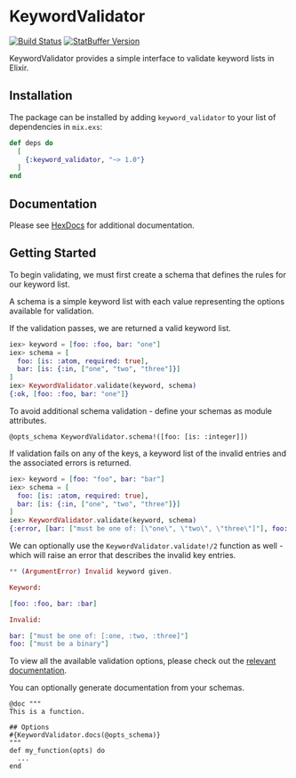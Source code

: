 # KeywordValidator

[![Build Status](https://travis-ci.org/nsweeting/keyword_validator.svg?branch=master)](https://travis-ci.org/nsweeting/keyword_validator)
[![StatBuffer Version](https://img.shields.io/hexpm/v/keyword_validator.svg)](https://hex.pm/packages/keyword_validator)

KeywordValidator provides a simple interface to validate keyword lists in Elixir.

## Installation

The package can be installed by adding `keyword_validator` to your list of dependencies in `mix.exs`:

```elixir
def deps do
  [
    {:keyword_validator, "~> 1.0"}
  ]
end
```

## Documentation

Please see [HexDocs](https://hexdocs.pm/keyword_validator) for additional documentation.

## Getting Started

To begin validating, we must first create a schema that defines the rules for our
keyword list.

A schema is a simple keyword list with each value representing the options available for validation.

If the validation passes, we are returned a valid keyword list.

```elixir
iex> keyword = [foo: :foo, bar: "one"]
iex> schema = [
  foo: [is: :atom, required: true],
  bar: [is: {:in, ["one", "two", "three"]}]
]
iex> KeywordValidator.validate(keyword, schema)
{:ok, [foo: :foo, bar: "one"]}
```

To avoid additional schema validation - define your schemas as module attributes.

```
@opts_schema KeywordValidator.schema!([foo: [is: :integer]])
```

If validation fails on any of the keys, a keyword list of the invalid entries and the
associated errors is returned.

```elixir
iex> keyword = [foo: "foo", bar: "bar"]
iex> schema = [
  foo: [is: :atom, required: true],
  bar: [is: {:in, ["one", "two", "three"]}]
]
iex> KeywordValidator.validate(keyword, schema)
{:error, [bar: ["must be one of: [\"one\", \"two\", \"three\"]"], foo: ["must be a binary"]]}
```

We can optionally use the `KeywordValidator.validate!/2` function as well - which will raise
an error that describes the invalid key entries.

```elixir
** (ArgumentError) Invalid keyword given.

Keyword:

[foo: :foo, bar: :bar]

Invalid:

bar: ["must be one of: [:one, :two, :three]"]
foo: ["must be a binary"]
```

To view all the available validation options, please check out the [relevant documentation](https://hexdocs.pm/keyword_validator/KeywordValidator.html#validate/2).

You can optionally generate documentation from your schemas.

```
@doc """
This is a function.

## Options
#{KeywordValidator.docs(@opts_schema)}
"""
def my_function(opts) do
  ...
end
```